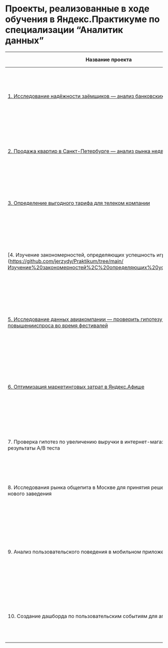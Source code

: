 # Проекты, реализованные в ходе обучения в Яндекс.Практикуме по специализации “Аналитик данных”

| Название проекта                                                                               | Описание                                                                                                                                                                       | Используемые инструменты                                                                                                                                       |
|------------------------------------------------------------------------------------------------|--------------------------------------------------------------------------------------------------------------------------------------------------------------------------------|----------------------------------------------------------------------------------------------------------------------------------------------------------------|
| [1. Исследование надёжности заёмщиков — анализ банковских данных](https://github.com/jerzydy/Praktikum/tree/main/Исследование%20надёжности%20заёмщиков%20—%20анализ%20банковских%20данных)                                | На основе статистики о платёжеспособности клиентов исследовать влияет ли семейное положение и количество детей клиента на факт возврата кредита в срок                         | Pandas, PyMystem3, Python, лемматизация, предобработка данных                                                                                                  |
| [2. Продажа квартир в Санкт-Петербурге — анализ рынка недвижимости](https://github.com/jerzydy/Praktikum/tree/main/Продажа%20квартир%20в%20Санкт-Петербурге%20—%20анализ%20рынка%20недвижимости)                              | Используя данные сервиса Яндекс.Недвижимость, определить рыночную стоимость объектов недвижимости и типичные параметры квартир                                                 | Matplotlib, Pandas, Python, визуализация данных, исследовательский анализ данных, предобработка данных                                                         |
| [3. Определение выгодного тарифа для телеком компании](https://github.com/jerzydy/Praktikum/tree/main/Определение%20выгодного%20тарифа%20для%20телеком%20компании)                                           | На основе данных клиентов оператора сотовой связи проанализировать поведение клиентов и поиск оптимального тарифа                                                              | Matplotlib, NumPy, Pandas, Python, SciPy, описательная статистика, проверка статистических гипотез                                                             |
| [4. Изучение закономерностей, определяющих успешность игр] (https://github.com/jerzydy/Praktikum/tree/main/Изучение%20закономерностей%2C%20определяющих%20успешность%20игр)                                       | Используя исторические данные о продажах компьютерных игр, оценки пользователей и экспертов, жанры и платформы, выявить закономерности, определяющие успешность игры           | Matplotlib, NumPy, Pandas, Python, исследовательский анализ данных, описательная статистика, предобработка данных, проверка статистических гипотез             |
| [5. Исследование данных авиакомпании — проверить гипотезу о повышенииспроса во время фестивалей](https://github.com/jerzydy/Praktikum/tree/main/Исследование%20данных%20авиакомпании%20—%20проверка%20гипотез) | Произвести выгрузки и подготовку данных авиакомпаний с помощью SQL, проверить гипотезу о различии среднего спроса на билеты во время различных событий                         | Matplotlib, Pandas, Python, SQL, SciPy, проверка статистических гипотез                                                                                        |
| [6. Оптимизация маркетинговых затрат в Яндекс.Афише](https://github.com/jerzydy/Praktikum/tree/main/Оптимизация%20маркетинговых%20затрат%20в%20Яндекс.Афише)                                             | На основе данных о посещениях сайта Яндекс.Афиши изучить, как люди пользуются продуктом, когда они начинают покупать, сколько денег приносит каждый клиент, когда он окупается | Matplotlib, Pandas, Python, когортный анализ, продуктовые метрики, юнит-экономика                                                                              |
| 7. Проверка гипотез по увеличению выручки в интернет-магазине —оценить результаты A/B теста    | Используя данные интернет-магазина приоритезировать гипотезы, произвести оценку результатов A/B-тестирования различными методами                                               | A/B-тестирование, Matplotlib, Pandas, Python, SciPy, проверка статистических гипотез                                                                           |
| 8. Исследования рынка общепита в Москве для принятия решения оботкрытии нового заведения       | Исследование рынка общественного питания на основе открытых данных, подготовка презентации для инвесторов                                                                      | Pandas, Plotly, Python, Seaborn, визуализация данных                                                                                                           |
| 9. Анализ пользовательского поведения в мобильном приложении                                   | На основе данных использования мобильного приложения для продажи продуктов питания проанализировать воронку продаж, а также оценить результаты A/A/B-тестирования              | A/B-тестирование, Matplotlib, Pandas, Plotly, Python, Seaborn, визуализация данных, проверка статистических гипотез, продуктовые метрики, событийная аналитика |
| 10. Создание дашборда по пользовательским событиям для агрегаторановостей                      | Используя данные Яндекс.Дзена построить дашборд с метриками взаимодействия пользователей с карточками статей                                                                   | PostgreSQL, Python, SQLAlchemy, Tableau, dash, построение дашбордов, продуктовые метрики                                                                       |
